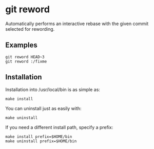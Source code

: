 # git reword

Automatically performs an interactive rebase with the given commit
selected for rewording.

## Examples

    git reword HEAD~3
    git reword :/fixme

## Installation

Installation into /usr/local/bin is as simple as:

    make install

You can uninstall just as easily with:

    make uninstall

If you need a different install path, specify a prefix:

    make install prefix=$HOME/bin
    make uninstall prefix=$HOME/bin
